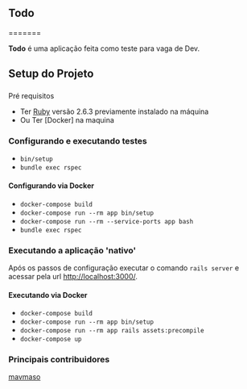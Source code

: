 ## Todo

=======

**Todo** é uma aplicação feita como teste para vaga de Dev.

## Setup do Projeto

### 
Pré requisitos

 - Ter [Ruby](https://www.ruby-lang.org) versão 2.6.3 previamente instalado na máquina
 - Ou Ter [Docker] na maquina


### Configurando e executando testes

 - `bin/setup`
 - `bundle exec rspec`

#### Configurando via Docker
 - `docker-compose build`
 - `docker-compose run --rm app bin/setup`
 - `docker-compose run --rm --service-ports app bash`
 - `bundle exec rspec`

### Executando a aplicação 'nativo' 

Após os passos de configuração executar o comando `rails server` e acessar pela
url [http://localhost:3000/](http://localhost:3000/).

#### Executando via Docker
 - `docker-compose build`
 - `docker-compose run --rm app bin/setup`
 - `docker-compose run --rm app rails assets:precompile`
 - `docker-compose up`


### Principais contribuidores
 
[mavmaso](https://github.com/mavmaso)
